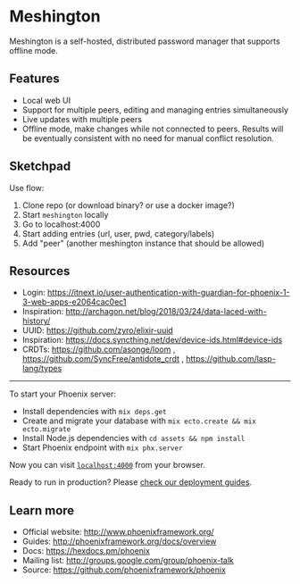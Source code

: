 # Meshington

Meshington is a self-hosted, distributed password manager that
supports offline mode.

## Features

- Local web UI
- Support for multiple peers, editing and managing entries simultaneously
- Live updates with multiple peers
- Offline mode, make changes while not connected to peers. Results
will be eventually consistent with no need for manual conflict resolution.

## Sketchpad

Use flow:

1. Clone repo (or download binary? or use a docker image?)
2. Start `meshington` locally
3. Go to localhost:4000
4. Start adding entries (url, user, pwd, category/labels)
5. Add "peer" (another meshington instance that should be allowed)

## Resources

- Login: https://itnext.io/user-authentication-with-guardian-for-phoenix-1-3-web-apps-e2064cac0ec1 
- Inspiration: http://archagon.net/blog/2018/03/24/data-laced-with-history/
- UUID: https://github.com/zyro/elixir-uuid
- Inspiration: https://docs.syncthing.net/dev/device-ids.html#device-ids
- CRDTs: https://github.com/asonge/loom , https://github.com/SyncFree/antidote_crdt , https://github.com/lasp-lang/types

---

To start your Phoenix server:

  * Install dependencies with `mix deps.get`
  * Create and migrate your database with `mix ecto.create && mix ecto.migrate`
  * Install Node.js dependencies with `cd assets && npm install`
  * Start Phoenix endpoint with `mix phx.server`

Now you can visit [`localhost:4000`](http://localhost:4000) from your browser.

Ready to run in production? Please [check our deployment guides](http://www.phoenixframework.org/docs/deployment).

## Learn more

  * Official website: http://www.phoenixframework.org/
  * Guides: http://phoenixframework.org/docs/overview
  * Docs: https://hexdocs.pm/phoenix
  * Mailing list: http://groups.google.com/group/phoenix-talk
  * Source: https://github.com/phoenixframework/phoenix
